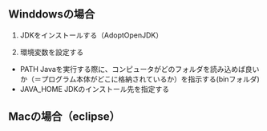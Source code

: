 ## Winddowsの場合

1. JDKをインストールする（AdoptOpenJDK）
  <!-- JDK=Java Development Kit -->
  <!-- Javaの開発に必要な機能が入っている。 -->

2. 環境変数を設定する
- PATH
  Javaを実行する際に、コンピュータがどのフォルダを読み込めば良いか（＝プログラム本体がどこに格納されているか）を指示する(binフォルダ)
- JAVA_HOME
  JDKのインストール先を指定する

## Macの場合（eclipse）